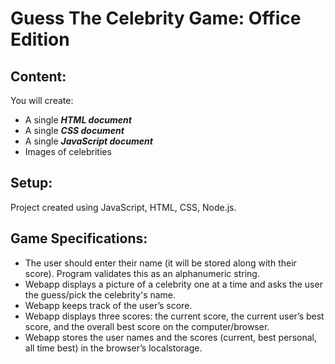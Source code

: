 # Guess The Celebrity Game: Office Edition

## Content:
 
You will create:
- A single ***HTML document*** 
- A single ***CSS document*** 
- A single ***JavaScript document***
- Images of celebrities 

## Setup:
Project created using JavaScript, HTML, CSS, Node.js.
 
## Game Specifications:

- The user should enter their name (it will be stored along with their score). Program validates this as an alphanumeric string. 
- Webapp displays a picture of a celebrity one at a time and asks the user the guess/pick the celebrity's name. 
- Webapp keeps track of the user’s score.  
- Webapp displays three scores: the current score, the current user’s best score, and the overall best score on the computer/browser. 
- Webapp stores the user names  and the scores (current, best personal, all time best) in the browser’s localstorage.

